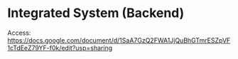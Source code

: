 # Integrated System (Backend)


Access: https://docs.google.com/document/d/1SaA7GzQ2FWA1JjQuBhGTmrESZpVF1cTdEeZ79YF-f0k/edit?usp=sharing

